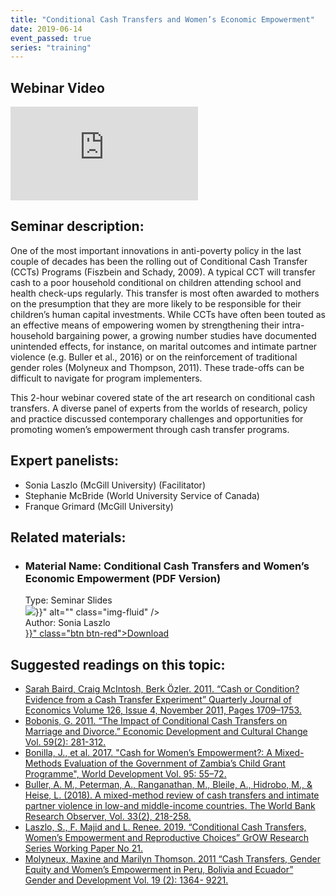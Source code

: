 ```yaml
---
title: "Conditional Cash Transfers and Women’s Economic Empowerment"
date: 2019-06-14
event_passed: true
series: "training"
---
```


<section>
	<div class="row mb-5">
		<div class="col">
			<div class="people-card-container">
				<h2 class="sr-only">Webinar Video</h2>
				<div class="embed-responsive embed-responsive-16by9 my-2">
					<iframe class="embed-responsive-item" src="https://www.youtube.com/embed/QNkMmHaapoM" frameborder="0" allow="autoplay; encrypted-media" allowfullscreen></iframe>
				</div>
			</div>
		</div>
	</div>
</section>

<section>
	<h2>Seminar description:</h2>
	<p>One of the most important innovations in anti-poverty policy in the last couple of decades has been the rolling out of Conditional Cash Transfer (CCTs) Programs (Fiszbein and Schady, 2009). A typical CCT will transfer cash to a poor household conditional on children attending school and health check-ups regularly. This transfer is most often awarded to mothers on the presumption that they are more likely to be responsible for their children’s human capital investments. While CCTs have often been touted as an effective means of empowering women by strengthening their intra-household bargaining power, a growing number studies have documented unintended effects, for instance, on marital outcomes and intimate partner violence (e.g. Buller et al., 2016) or on the reinforcement of traditional gender roles (Molyneux and Thompson, 2011). These trade-offs can be difficult to navigate for program implementers.</p>
	<p>This 2-hour webinar covered state of the art research on conditional cash transfers. A diverse panel of experts from the worlds of research, policy and practice discussed contemporary challenges and opportunities for promoting women’s empowerment through cash transfer programs.</p>
</section>

<section>
	<h2>Expert panelists:</h2>
	<ul class="list-inside list-disc">
		<li>Sonia Laszlo (McGill University) (Facilitator)</li>
		<li>Stephanie McBride (World University Service of Canada)</li>
		<li>Franque Grimard (McGill University)</li>
	</ul>
</section>

<section>
	<h2>Related materials:</h2>
	<ul class="row list-unstyled">
		<li class="col-md-6 my-3">
			<div class="people-card-container">
				<div class="people-name">
					<h3 class="mt-1"><span class="sr-only">Material Name: </span>Conditional Cash Transfers and Women’s Economic Empowerment (PDF Version)</h3>
				</div>
				<div class="people-type">
					<span class="sr-only">Type: </span>Seminar Slides
				</div>
				<div class="people-img">
					<img src="{{< relURL "/images/seminars/conditional-cash-transfers-womens-empowerment/thumbnail.png" >}}" alt="" class="img-fluid" />
				</div>
				<div class="people-title">
					<span class="sr-only">Author: </span>Sonia Laszlo
				</div>
				<div class="people-btn">
					<a href="{{< relURL "/resources/seminars/conditional-cash-transfers-womens-empowerment/slides.pdf" >}}" class="btn btn-red">Download</a>
				</div>
			</div>
		</li>
		<!--
		<li class="col-md-6 my-3">
			<div class="people-card-container">
				<div class="people-name">
					<h3 class="mt-1"><span class="sr-only">Material Name:</span>The Challenges of Measuring Women's Economic Empowerment: Evidence from the GrOW Program <span class="sr-only"><abbr>PDF</abbr> Version)</h3>
				</div>
				<div class="people-type">
					<span class="sr-only">Type: </span>Policy Brief
				</div>
				<div class="people-img">
					<img src="{{< relURL "/images/seminars/what-we-measure-why-it-matters/gpb-5.jpg" >}}" alt="" class="img-fluid" />
				</div>
				<div class="people-title">
					Sonia Laszlo and Kate Grantham
				</div>
				<div class="people-btn">
					<a href="http://grow.research.mcgill.ca/publications/policy-briefs/gpb-2017-05.pdf" class="btn btn-red">Download</a>
				</div>
			</div>
		</li>
		-->
	</ul>

</section>

<section class="mt-5">
	<h2>Suggested readings on this topic:</h2>
	<ul class="list-unstyled">
		<li class="my-4"><a target="_blank" href="https://pdfs.semanticscholar.org/03be/1d754d6e304057d137b589d1f3a8807f9723.pdf">Sarah Baird, Craig McIntosh, Berk Özler. 2011. “Cash or Condition? Evidence from a Cash Transfer Experiment” Quarterly Journal of Economics Volume 126, Issue 4, November 2011, Pages 1709–1753.</a></li>
		<li class="my-4"><a target="_blank" href="https://www.journals.uchicago.edu/doi/10.1086/657123">Bobonis, G. 2011. “The Impact of Conditional Cash Transfers on Marriage and Divorce.” Economic Development and Cultural Change Vol. 59(2): 281-312.</a></li>
		<li class="my-4"><a target="_blank" href="https://www.sciencedirect.com/science/article/pii/S0305750X15311682">Bonilla, J., et al. 2017. "Cash for Women’s Empowerment?: A Mixed-Methods Evaluation of the Government of Zambia’s Child Grant Programme", World Development Vol. 95: 55–72.</a></li>
		<li class="my-4"><a target="_blank" href="https://academic.oup.com/wbro/article/33/2/218/5091868">Buller, A. M., Peterman, A., Ranganathan, M., Bleile, A., Hidrobo, M., & Heise, L. (2018). A mixed-method review of cash transfers and intimate partner violence in low-and middle-income countries. The World Bank Research Observer, Vol. 33(2), 218-258.</a></li>
		<li class="my-4"><a target="_blank" href="http://grow.research.mcgill.ca/publications/working-papers/gwp-2018-21.pdf">Laszlo, S., F. Majid and L. Renee. 2019. “Conditional Cash Transfers, Women’s Empowerment and Reproductive Choices” GrOW Research Series Working Paper No 21.</a></li>
		<li class="my-4"><a target="_blank" href="https://www.researchgate.net/publication/233359093_Cash_transfers_gender_equity_and_women's_empowerment_in_Peru_Ecuador_and_Bolivia">Molyneux, Maxine and Marilyn Thomson. 2011 “Cash Transfers, Gender Equity and Women’s Empowerment in Peru, Bolivia and Ecuador” Gender and Development Vol. 19 (2): 1364- 9221.</a></li>
	</ul>
</section>
